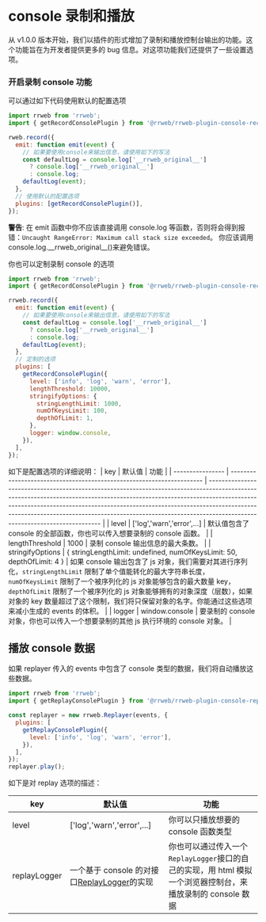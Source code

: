 # console 录制和播放

从 v1.0.0 版本开始，我们以插件的形式增加了录制和播放控制台输出的功能。这个功能旨在为开发者提供更多的 bug 信息。对这项功能我们还提供了一些设置选项。

### 开启录制 console 功能

可以通过如下代码使用默认的配置选项

```js
import rrweb from 'rrweb';
import { getRecordConsolePlugin } from '@rrweb/rrweb-plugin-console-record';

rweb.record({
  emit: function emit(event) {
    // 如果要使用console来输出信息，请使用如下的写法
    const defaultLog = console.log['__rrweb_original__']
      ? console.log['__rrweb_original__']
      : console.log;
    defaultLog(event);
  },
  // 使用默认的配置选项
  plugins: [getRecordConsolePlugin()],
});
```

**警告**: 在 emit 函数中你不应该直接调用 console.log 等函数，否则将会得到报错：`Uncaught RangeError: Maximum call stack size exceeded`。
你应该调用 console.log.\_\_rrweb_original\_\_()来避免错误。

你也可以定制录制 console 的选项

```js
import rrweb from 'rrweb';
import { getRecordConsolePlugin } from '@rrweb/rrweb-plugin-console-record';

rrweb.record({
  emit: function emit(event) {
    // 如果要使用console来输出信息，请使用如下的写法
    const defaultLog = console.log['__rrweb_original__']
      ? console.log['__rrweb_original__']
      : console.log;
    defaultLog(event);
  },
  // 定制的选项
  plugins: [
    getRecordConsolePlugin({
      level: ['info', 'log', 'warn', 'error'],
      lengthThreshold: 10000,
      stringifyOptions: {
        stringLengthLimit: 1000,
        numOfKeysLimit: 100,
        depthOfLimit: 1,
      },
      logger: window.console,
    }),
  ],
});
```

如下是配置选项的详细说明：
| key | 默认值 | 功能 |
| ---------------- | --------------------------------------------------------------------- | -------------------------------------------------------------------------------------------------------------------------------------------------------------------------------------------------------------------------------------------------------------------------------------------------------------------------------------------------------------------- |
| level | ['log','warn','error',...] | 默认值包含了 console 的全部函数，你也可以传入想要录制的 console 函数。 |
| lengthThreshold | 1000 | 录制 console 输出信息的最大条数。 |
| stringifyOptions | { stringLengthLimit: undefined, numOfKeysLimit: 50, depthOfLimit: 4 } | 如果 console 输出包含了 js 对象，我们需要对其进行序列化，`stringLengthLimit` 限制了单个值能转化的最大字符串长度，`numOfKeysLimit` 限制了一个被序列化的 js 对象能够包含的最大数量 key，`depthOfLimit` 限制了一个被序列化的 js 对象能够拥有的对象深度（层数），如果对象的 key 数量超过了这个限制，我们将只保留对象的名字。你能通过这些选项来减小生成的 events 的体积。 |
| logger | window.console | 要录制的 console 对象，你也可以传入一个想要录制的其他 js 执行环境的 console 对象。 |

## 播放 console 数据

如果 replayer 传入的 events 中包含了 console 类型的数据，我们将自动播放这些数据。

```js
import rrweb from 'rrweb';
import { getReplayConsolePlugin } from '@rrweb/rrweb-plugin-console-replay';

const replayer = new rrweb.Replayer(events, {
  plugins: [
    getReplayConsolePlugin({
      level: ['info', 'log', 'warn', 'error'],
    }),
  ],
});
replayer.play();
```

如下是对 replay 选项的描述：

| key          | 默认值                                                                                                      | 功能                                                                                                        |
| ------------ | ----------------------------------------------------------------------------------------------------------- | ----------------------------------------------------------------------------------------------------------- |
| level        | ['log','warn','error',...]                                                                                  | 你可以只播放想要的 console 函数类型                                                                         |
| replayLogger | 一个基于 console 的对接口[ReplayLogger](../../packages/rrweb/src/plugins/console/replay/index.ts#L13)的实现 | 你也可以通过传入一个`ReplayLogger`接口的自己的实现，用 html 模拟一个浏览器控制台，来播放录制的 console 数据 |
